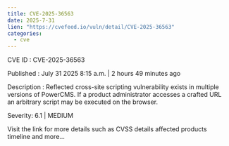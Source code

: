 ```yaml
--- 
title: CVE-2025-36563
date: 2025-7-31
lien: "https://cvefeed.io/vuln/detail/CVE-2025-36563"
categories:
  - cve
---
```


CVE ID : CVE-2025-36563

Published :  July 31
2025
8:15 a.m. | 2 hours
49 minutes ago

Description : Reflected cross-site scripting vulnerability exists in multiple versions of PowerCMS. If a product administrator accesses a crafted URL
an arbitrary script may be executed on the browser.

Severity: 6.1 | MEDIUM

Visit the link for more details
such as CVSS details
affected products
timeline
and more...
